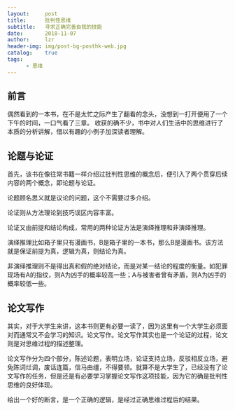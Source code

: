 ```yaml
---
layout:     post
title:      批判性思维
subtitle:   寻求正确完善自我的技能
date:       2018-11-07
author:     lzr
header-img: img/post-bg-posthk-web.jpg
catalog:    true
tags:
      - 思维
---
```


## 前言

偶然看到的一本书，在不是太忙之际产生了翻看的念头，没想到一打开便用了一个下午的时间，一口气看了三章。
收获的确不少，书中对人们生活中的思维进行了本质的分析讲解，借以有趣的小例子加深读者理解。

## 论题与论证

首先，该书在像往常书籍一样介绍过批判性思维的概念后，便引入了两个贯穿后续内容的两个概念，即论题与论证。

论题顾名思义就是议论的问题，这个不需要过多介绍。

论证则从方法理论到技巧误区内容丰富。

论证又由前提和结论构成，常用的两种论证方法是演绎推理和非演绎推理。

演绎推理比如箱子里只有漫画书，B是箱子里的一本书，那么B是漫画书。该方法就是保证前提为真，逻辑为真，则结论为真。

非演绎推理则不是得出真和假的绝对结论，而是对某一结论的程度的衡量。如犯罪现场有A的指纹，则A为凶手的概率较高一些；A与被害者曾有矛盾，则A为凶手的概率较低一些。

## 论文写作

其实，对于大学生来讲，这本书则更有必要一读了，因为这里有一个大学生必须面对而通常又不会学习的知识。论文写作。论文写作其实也是一个论证的过程，论文则是对思维过程的描述整理。

论文写作分为四个部分，陈述论题，表明立场，论证支持立场，反驳相反立场，避免陈词烂调，废话连篇，信马由缰，不得要领。就算不是大学生了，已经没有了论文写作的任务，但是还是有必要学习掌握论文写作这项技能，因为它的确是批判性思维的良好体现。

给出一个好的断言，是一个正确的逻辑，是经过正确思维过程后的结果。
